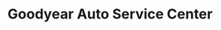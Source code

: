 ---
title: "Goodyear Auto Service Center"
url: /royal-palm-beach/goodyear-auto-service-center/
shop: car repair
---